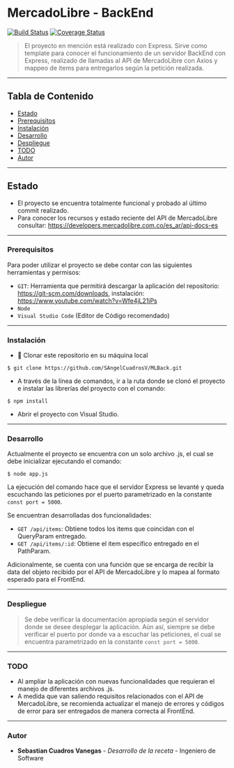 # MercadoLibre - BackEnd
[![Build Status](http://img.shields.io/travis/badges/badgerbadgerbadger.svg?style=flat-square)](https://travis-ci.org/badges/badgerbadgerbadger)
[![Coverage Status](http://img.shields.io/coveralls/badges/badgerbadgerbadger.svg?style=flat-square)](https://coveralls.io/r/badges/badgerbadgerbadger)

> El proyecto en mención está realizado con Express. Sirve como template para conocer el funcionamiento de un servidor BackEnd con Express, realizado de llamadas al API de MercadoLibre con Axios y mappeo de items para entregarlos según la petición realizada.

---

## Tabla de Contenido

- [Estado](#estado)
- [Prerequisitos](#prerequisitos)
- [Instalación](#installation)
- [Desarrollo](#desarrollo)
- [Despliegue](#despliegue)
- [TODO](#todo)
- [Autor](#autor)


---

## Estado

- El proyecto se encuentra totalmente funcional y probado al último commit realizado.
- Para conocer los recursos y estado reciente del API de MercadoLibre consultar: https://developers.mercadolibre.com.co/es_ar/api-docs-es

---

### Prerequisitos

Para poder utilizar el proyecto se debe contar con las siguientes herramientas y permisos:

- `GIT`: Herramienta que permitirá descargar la aplicación del repositorio: https://git-scm.com/downloads, instalación: https://www.youtube.com/watch?v=Wfe4jL21iPs
- `Node`
- `Visual Studio Code` (Editor de Código recomendado)

---

### Instalación

- 👯 Clonar este repositorio en su máquina local 
```shell
$ git clone https://github.com/SAngelCuadrosV/MLBack.git
```

- A través de la línea de comandos, ir a la ruta donde se clonó el proyecto e instalar las librerías del proyecto con el comando:
```shell
$ npm install
```

- Abrir el proyecto con Visual Studio.

---

### Desarrollo

Actualmente el proyecto se encuentra con un solo archivo .js, el cual se debe inicializar ejecutando el comando:
```shell
$ node app.js
```
La ejecución del comando hace que el servidor Express se levanté y queda escuchando las peticiones por el puerto parametrizado en la constante `const port = 5000`.

Se encuentran desarrolladas dos funcionalidades:
- `GET /api/items`: Obtiene todos los items que coincidan con el QueryParam entregado.
- `GET /api/items/:id`: Obtiene el item específico entregado en el PathParam.

Adicionalmente, se cuenta con una función que se encarga de recibir la data del objeto recibido por el API de MercadoLibre y lo mapea al formato esperado para el FrontEnd.

---

### Despliegue

> Se debe verificar la documentación apropiada según el servidor donde se desee desplegar la aplicación. Aún así, siempre se debe verificar el puerto por donde va a escuchar las peticiones, el cual se encuentra parametrizado en la constante `const port = 5000`.
---

### TODO

- Al ampliar la aplicación con nuevas funcionalidades que requieran el manejo de diferentes archivos .js.
- A medida que van saliendo requisitos relacionados con el API de MercadoLibre, se recomienda actualizar el manejo de errores y códigos de error para ser entregados de manera correcta al FrontEnd.

---

### Autor

* **Sebastian Cuadros Vanegas** - *Desarrollo de la receta* - Ingeniero de Software